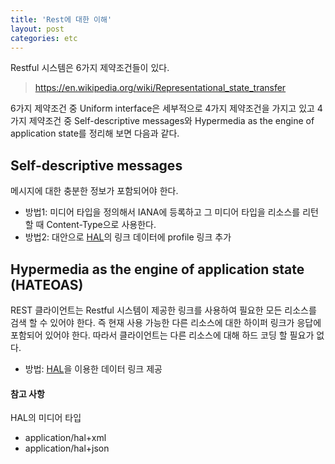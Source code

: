 ```yaml
---
title: 'Rest에 대한 이해'
layout: post
categories: etc
---
```

 
Restful 시스템은 6가지 제약조건들이 있다. 
><https://en.wikipedia.org/wiki/Representational_state_transfer>

6가지 제약조건 중 Uniform interface은 세부적으로 4가지 제약조건을 가지고 있고
4가지 제약조건 중 Self-descriptive messages와 Hypermedia as the engine of application state를 정리해 보면 다음과 같다.

## Self-descriptive messages
메시지에 대한 충분한 정보가 포함되어야 한다.

- 방법1: 미디어 타입을 정의해서 IANA에 등록하고 그 미디어 타입을 리소스를 리턴할 때 Content-Type으로 사용한다.
- 방법2: 대안으로 [HAL](<https://en.wikipedia.org/wiki/Hypertext_Application_Language>)의 링크 데이터에 profile 링크 추가

## Hypermedia as the engine of application state (HATEOAS)
REST 클라이언트는 Restful 시스템이 제공한 링크를 사용하여 필요한 모든 리소스를 검색 할 수 있어야 한다. 
즉 현재 사용 가능한 다른 리소스에 대한 하이퍼 링크가 응답에 포함되어 있어야 한다. 
따라서 클라이언트는 다른 리소스에 대해 하드 코딩 할 필요가 없다.

- 방법: [HAL](<https://en.wikipedia.org/wiki/Hypertext_Application_Language>)을 이용한 데이터 링크 제공

#### 참고 사항
HAL의 미디어 타입
- application/hal+xml
- application/hal+json



